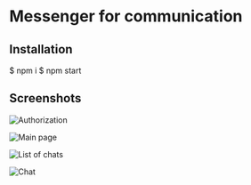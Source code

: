 # Messenger for communication

## Installation

$ npm i
$ npm start

## Screenshots

![Authorization](D:\projects\chat\1.png)

![Main page](D:\projects\chat\2.png)

![List of chats](D:\projects\chat\3.png)

![Chat](D:\projects\chat\4.png)

